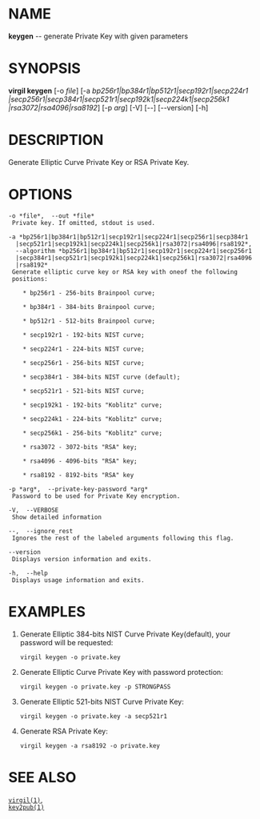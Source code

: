 NAME
====

**keygen** -- generate Private Key with given parameters

SYNOPSIS
========

**virgil keygen** \[-o *file*\] \[-a
*bp256r1|bp384r1|bp512r1|secp192r1|secp224r1
|secp256r1|secp384r1|secp521r1|secp192k1|secp224k1|secp256k1
|rsa3072|rsa4096|rsa8192*\] \[-p *arg*\] \[-V\] \[--\] \[--version\]
\[-h\]

DESCRIPTION
===========

Generate Elliptic Curve Private Key or RSA Private Key.

OPTIONS
=======

    -o *file*,  --out *file*
     Private key. If omitted, stdout is used.

    -a *bp256r1|bp384r1|bp512r1|secp192r1|secp224r1|secp256r1|secp384r1
      |secp521r1|secp192k1|secp224k1|secp256k1|rsa3072|rsa4096|rsa8192*,
      --algorithm *bp256r1|bp384r1|bp512r1|secp192r1|secp224r1|secp256r1
      |secp384r1|secp521r1|secp192k1|secp224k1|secp256k1|rsa3072|rsa4096
      |rsa8192*
     Generate elliptic curve key or RSA key with oneof the following
     positions:

        * bp256r1 - 256-bits Brainpool curve;

        * bp384r1 - 384-bits Brainpool curve;

        * bp512r1 - 512-bits Brainpool curve;

        * secp192r1 - 192-bits NIST curve;

        * secp224r1 - 224-bits NIST curve;

        * secp256r1 - 256-bits NIST curve;

        * secp384r1 - 384-bits NIST curve (default);

        * secp521r1 - 521-bits NIST curve;

        * secp192k1 - 192-bits "Koblitz" curve;

        * secp224k1 - 224-bits "Koblitz" curve;

        * secp256k1 - 256-bits "Koblitz" curve;

        * rsa3072 - 3072-bits "RSA" key;

        * rsa4096 - 4096-bits "RSA" key;

        * rsa8192 - 8192-bits "RSA" key

    -p *arg*,  --private-key-password *arg*
     Password to be used for Private Key encryption.

    -V,  --VERBOSE
     Show detailed information

    --,  --ignore_rest
     Ignores the rest of the labeled arguments following this flag.

    --version
     Displays version information and exits.

    -h,  --help
     Displays usage information and exits.

EXAMPLES
========

1.  Generate Elliptic 384-bits NIST Curve Private Key(default), your
    password will be requested:

        virgil keygen -o private.key

2.  Generate Elliptic Curve Private Key with password protection:

        virgil keygen -o private.key -p STRONGPASS

3.  Generate Elliptic 521-bits NIST Curve Private Key:

        virgil keygen -o private.key -a secp521r1

4.  Generate RSA Private Key:

        virgil keygen -a rsa8192 -o private.key

SEE ALSO
========

[`virgil(1)`](../markdown/virgil.1.md),  
[`key2pub(1)`](../markdown/key2pub.1.md)
